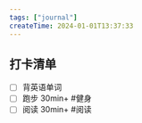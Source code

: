 ```yaml
---
tags: ["journal"]
createTime: 2024-01-01T13:37:33
---
```

## 打卡清单

- [ ] 背英语单词
- [ ] 跑步 30min+ #健身
- [ ] 阅读 30min+ #阅读